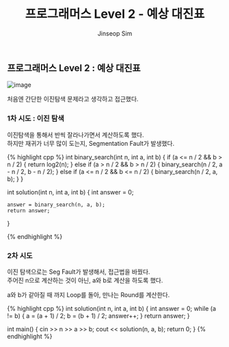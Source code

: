 ﻿---
layout: post
title: "프로그래머스 Level 2 - 예상 대진표"
categories: Programmers
tags: [cpp]
author:
  - Jinseop Sim
---

## 프로그래머스 Level 2 : 예상 대진표

![image](https://user-images.githubusercontent.com/71700079/176624176-598f8ac0-0dc6-4892-99e6-6220e62724f1.png)    

처음엔 간단한 이진탐색 문제라고 생각하고 접근했다.  

### 1차 시도 : 이진 탐색

이진탐색을 통해서 반씩 잘라나가면서 계산하도록 했다.  
하지만 재귀가 너무 많이 도는지, Segmentation Fault가 발생했다.  

{% highlight cpp %}
int binary_search(int n, int a, int b) {
    if (a <= n / 2 && b > n / 2) {
        return log2(n);
    }
    else if (a > n / 2 && b > n / 2) {
        binary_search(n / 2, a - n / 2, b - n / 2);
    }
    else if (a <= n / 2 && b <= n / 2) {
        binary_search(n / 2, a, b);
    }
}

int solution(int n, int a, int b)
{
    int answer = 0;
    
    answer = binary_search(n, a, b);
    return answer;
}

{% endhighlight %}

### 2차 시도

이진 탐색으로는 Seg Fault가 발생해서, 접근법을 바꿨다.  
주어진 n으로 계산하는 것이 아닌, a와 b로 계산을 하도록 했다.  

a와 b가 같아질 때 까지 Loop를 돌아, 만나는 Round를 계산한다.  

{% highlight cpp %}
int solution(int n, int a, int b)
{
    int answer = 0;
    while (a != b) {
        a = (a + 1) / 2;
        b = (b + 1) / 2;
        answer++;
    }
    return answer;
}

int main() {
    cin >> n >> a >> b;
    cout << solution(n, a, b);
    return 0;
}
{% endhighlight %}

